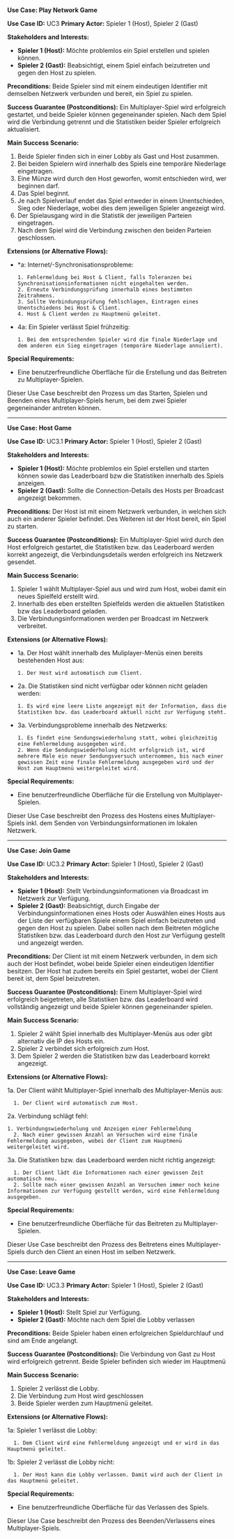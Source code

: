 **Use Case: Play Network Game**

**Use Case ID:** UC3
**Primary Actor:** Spieler 1 (Host), Spieler 2 (Gast)  

**Stakeholders and Interests:**
- **Spieler 1 (Host):** Möchte problemlos ein Spiel erstellen und spielen können.
- **Spieler 2 (Gast):** Beabsichtigt, einem Spiel einfach beizutreten und gegen den Host zu spielen.

**Preconditions:** 
Beide Spieler sind mit einem eindeutigen Identifier mit demselben Netzwerk verbunden und bereit, ein Spiel zu spielen.

**Success Guarantee (Postconditions):**
 Ein Multiplayer-Spiel wird erfolgreich gestartet, und beide Spieler können gegeneinander spielen. Nach dem Spiel wird die Verbindung getrennt und die Statistiken beider Spieler erfolgreich aktualisiert.

**Main Success Scenario:**
1. Beide Spieler finden sich in einer Lobby als Gast und Host zusammen.
2. Bei beiden Spielern wird innerhalb des Spiels eine temporäre Niederlage eingetragen. 
3. Eine Münze wird durch den Host geworfen, womit entschieden wird, wer beginnen darf.
4. Das Spiel beginnt.
5. Je nach Spielverlauf endet das Spiel entweder in einem Unentschieden, Sieg oder Niederlage, wobei dies dem jeweiligen Spieler angezeigt wird.
6. Der Spielausgang wird in die Statistik der jeweiligen Parteien eingetragen.
7. Nach dem Spiel wird die Verbindung zwischen den beiden Parteien geschlossen.

**Extensions (or Alternative Flows):**
- *a: Internet/-Synchronisationsprobleme:

      1. Fehlermeldung bei Host & Client, falls Toleranzen bei Synchronisationsinformationen nicht eingehalten werden.
      2. Erneute Verbindungsprüfung innerhalb eines bestimmten Zeitrahmens.
      3. Sollte Verbindungsprüfung fehlschlagen, Eintragen eines Unentschiedens bei Host & Client.
      4. Host & Client werden zu Hauptmenü geleitet.
- 4a: Ein Spieler verlässt Spiel frühzeitig:

      1. Bei dem entsprechenden Spieler wird die finale Niederlage und dem anderen ein Sieg eingetragen (temporäre Niederlage annuliert).

**Special Requirements:**
- Eine benutzerfreundliche Oberfläche für die Erstellung und das Beitreten zu Multiplayer-Spielen.


Dieser Use Case beschreibt den Prozess um das Starten, Spielen und Beenden eines Multiplayer-Spiels herum, bei dem zwei Spieler gegeneinander antreten können.

---
**Use Case: Host Game**

**Use Case ID:** UC3.1
**Primary Actor:** Spieler 1 (Host), Spieler 2 (Gast)  

**Stakeholders and Interests:**
- **Spieler 1 (Host):** Möchte problemlos ein Spiel erstellen und starten können sowie das Leaderboard bzw die Statistiken innerhalb des Spiels anzeigen.
- **Spieler 2 (Gast):** Sollte die Connection-Details des Hosts per Broadcast angezeigt bekommen.

**Preconditions:** 
Der Host ist mit einem Netzwerk verbunden, in welchen sich auch ein anderer Spieler befindet. Des Weiteren ist der Host bereit, ein Spiel zu starten.

**Success Guarantee (Postconditions):** 
Ein Multiplayer-Spiel wird durch den Host erfolgreich gestartet, die Statistiken bzw. das Leaderboard werden korrekt angezeigt, die Verbindungsdetails werden erfolgreich ins Netzwerk gesendet.

**Main Success Scenario:**
1. Spieler 1 wählt Multiplayer-Spiel aus und wird zum Host, wobei damit ein neues Spielfeld erstellt wird.
2. Innerhalb des eben erstellten Spielfelds werden die aktuellen Statistiken bzw das Leaderboard geladen.
3. Die Verbindungsinformationen werden per Broadcast im Netzwerk verbreitet.

**Extensions (or Alternative Flows):**
- 1a. Der Host wählt innerhalb des Muliplayer-Menüs einen bereits bestehenden Host aus:

      1. Der Host wird automatisch zum Client.
- 2a. Die Statistiken sind nicht verfügbar oder können nicht geladen werden:

      1. Es wird eine leere Liste angezeigt mit der Information, dass die Statistiken bzw. das Leaderboard aktuell nicht zur Verfügung steht.
- 3a. Verbindungsprobleme innerhalb des Netzwerks:

      1. Es findet eine Sendungswiederholung statt, wobei gleichzeitig eine Fehlermeldung ausgegeben wird.
      2. Wenn die Sendungswiederholung nicht erfolgreich ist, wird mehrere Male ein neuer Sendungsversuch unternommen, bis nach einer gewissen Zeit eine finale Fehlermeldung ausgegeben wird und der Host zum Hauptmenü weitergeleitet wird.

**Special Requirements:**
- Eine benutzerfreundliche Oberfläche für die Erstellung von Multiplayer-Spielen.


Dieser Use Case beschreibt den Prozess des Hostens eines Multiplayer-Spiels inkl. dem Senden von Verbindungsinformationen im lokalen Netzwerk.

---

**Use Case: Join Game**

**Use Case ID:** UC3.2
**Primary Actor:** Spieler 1 (Host), Spieler 2 (Gast)  

**Stakeholders and Interests:**
- **Spieler 1 (Host):** 
Stellt Verbindungsinformationen via Broadcast im Netzwerk zur Verfügung.
- **Spieler 2 (Gast):** 
Beabsichtigt, durch Eingabe der Verbindungsinformationen eines Hosts oder Auswählen eines Hosts aus der Liste der verfügbaren Spiele einem Spiel einfach beizutreten und gegen den Host zu spielen. Dabei sollen nach dem Beitreten mögliche Statistiken bzw. das Leaderboard durch den Host zur Verfügung gestellt und angezeigt werden.

**Preconditions:** 
Der Client ist mit einem Netzwerk verbunden, in dem sich auch der Host befindet, wobei beide Spieler einen eindeutigen Identifier besitzen. Der Host hat zudem bereits ein Spiel gestartet, wobei der Client bereit ist, dem Spiel beizutreten.

**Success Guarantee (Postconditions):** 
Einem Multiplayer-Spiel wird erfolgreich beigetreten, alle Statistiken bzw. das Leaderboard wird vollständig angezeigt und beide Spieler können gegeneinander spielen.

**Main Success Scenario:**

1. Spieler 2 wählt Spiel innerhalb des Multiplayer-Menüs aus oder gibt alternativ die IP des Hosts ein.
2. Spieler 2 verbindet sich erfolgreich zum Host.
3. Dem Spieler 2 werden die Statistiken bzw das Leaderboard korrekt angezeigt.

**Extensions (or Alternative Flows):**

1a. Der Client wählt Multiplayer-Spiel innerhalb des Multiplayer-Menüs aus:

      1. Der Client wird automatisch zum Host.
2a. Verbindung schlägt fehl:

	1. Verbindungswiederholung und Anzeigen einer Fehlermeldung
      2. Nach einer gewissen Anzahl an Versuchen wird eine finale Fehlermeldung ausgegeben, wobei der Client zum Hauptmenü weitergeleitet wird.
3a. Die Statistiken bzw. das Leaderboard werden nicht richtig angezeigt:

      1. Der Client lädt die Informationen nach einer gewissen Zeit automatisch neu.
      2. Sollte nach einer gewissen Anzahl an Versuchen immer noch keine Informationen zur Verfügung gestellt werden, wird eine Fehlermeldung ausgegeben.

**Special Requirements:**
- Eine benutzerfreundliche Oberfläche für das Beitreten zu Multiplayer-Spielen.


Dieser Use Case beschreibt den Prozess des Beitretens eines Multiplayer-Spiels durch den Client an einen Host im selben Netzwerk.

---

**Use Case: Leave Game**

**Use Case ID:** UC3.3
**Primary Actor:** Spieler 1 (Host), Spieler 2 (Gast)  

**Stakeholders and Interests:**
- **Spieler 1 (Host):** Stellt Spiel zur Verfügung.
- **Spieler 2 (Gast):** Möchte nach dem Spiel die Lobby verlassen

**Preconditions:** 
Beide Spieler haben einen erfolgreichen Spieldurchlauf und sind am Ende angelangt.

**Success Guarantee (Postconditions):** 
Die Verbindung von Gast zu Host wird erfolgreich getrennt. Beide Spieler befinden sich wieder im Hauptmenü

**Main Success Scenario:**
1. Spieler 2 verlässt die Lobby.
2. Die Verbindung zum Host wird geschlossen
3. Beide Spieler werden zum Hauptmenü geleitet.

**Extensions (or Alternative Flows):**

1a: Spieler 1 verlässt die Lobby:

      1. Dem Client wird eine Fehlermeldung angezeigt und er wird in das Hauptmenü geleitet.
1b: Spieler 2 verlässt die Lobby nicht:

      1. Der Host kann die Lobby verlassen. Damit wird auch der Client in das Hauptmenü geleitet.

**Special Requirements:**
- Eine benutzerfreundliche Oberfläche für das Verlassen des Spiels.


Dieser Use Case beschreibt den Prozess des Beenden/Verlassens eines Multiplayer-Spiels.